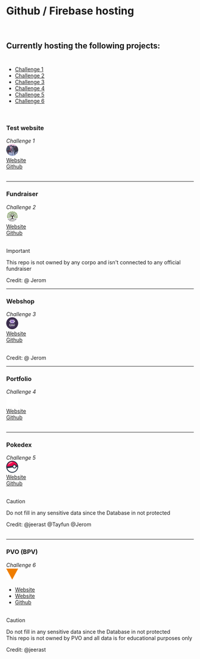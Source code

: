 # Github / Firebase hosting<br><br>

## Currently hosting the following projects:<br><br>
- [Challenge 1](#test-website)
- [Challenge 2](#fundraiser)
- [Challenge 3](#webshop)
- [Challenge 4](#portfolio)
- [Challenge 5](#pokedex)
- [Challenge 6](#pvo-bpv)

<br>

### Test website<br>
*Challenge 1*<br>
![Test ICON](test.png)<br>
[Website](https://tijl-pleuger-vista.github.io/website.github.io/public/test/)<br>
[Github](https://github.com/Tijl-Pleuger-Vista/project-1)<br><br>

---
### Fundraiser<br>
*Challenge 2*<br>
![Funraiser ICON](teamtree.png)<br>
[Website](https://tijl-pleuger-vista.github.io/website.github.io/public/team-trees/)<br>
[Github](https://github.com/Tijl-Pleuger-Vista/project-2)<br><br>

> [!IMPORTANT]
> This repo is not owned by any corpo and isn't connected to any official fundraiser

Credit: 
@ Jerom

---
### Webshop<br>
*Challenge 3*<br>
![Webshop ICON](webshop.png)<br>
[Website](https://tijl-pleuger-vista.github.io/website.github.io/public/webshop/)<br>
[Github](https://github.com/Tijl-Pleuger-Vista/project-3)<br><br>

Credit: 
@ Jerom

---
### Portfolio<br>
*Challenge 4*<br>
![HeadBodyScript ICON](portfolio.png)<br>
[Website](https://headbodyscript.github.io/ign-index)<br>
[Github](https://github.com/Tijl-Pleuger-Vista/project-4)<br><br>

---
### Pokedex<br>
*Challenge 5*<br>
![Pokemon ICON](pokedex.png)<br>
[Website](https://tijl-pleuger-vista.github.io/website.github.io/public/pokedex/)<br>
[Github](https://github.com/Tijl-Pleuger-Vista/project-5)<br><br>

> [!CAUTION]
> Do not fill in any sensitive data since the Database in not protected<br>

Credit: 
@jeerast @Tayfun @Jerom<br><br>

---
### PVO (BPV)<br>
*Challenge 6*<br>
![PVO ICON](pvo.png)<br>
- [Website](https://tijl-pleuger-vista.github.io/website.github.io/public/leet-handbook/)<br>
- [Website](https://tijl-pleuger-vista.github.io/website.github.io/public/leet-game/)<br>
- [Github](https://github.com/Tijl-Pleuger-Vista/project-6)<br><br>

> [!CAUTION]
> Do not fill in any sensitive data since the Database in not protected<br>
> This repo is not owned by PVO and all data is for educational purposes only

Credit: 
@jeerast
